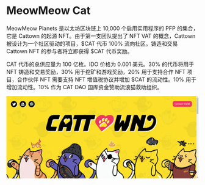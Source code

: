 # MeowMeow Cat

MeowMeow Planets 是以太坊区块链上 10,000 个启用实用程序的 PFP 的集合，它是 Cattown 的起源 NFT。由于第一支团队提出了 NFT VAT 的概念，Cattown 被设计为一个社区驱动的项目，$CAT 代币 100% 流向社区。铸造和交易 Cattown NFT 的参与者将立即获得 $CAT 代币奖励。

CAT 代币的总供应量为 100 亿枚。IDO 价格为 0.001 美元。30% 的代币将用于 NFT 铸造和交易奖励，30% 用于挖矿和游戏奖励，20% 用于支持合作 NFT 项目，合作伙伴 NFT 需要支持 NFT 增值税协议并增加 $CAT 的流动性。10% 用于增加流动性。10% 作为 CAT DAO 国库资金赞助流浪猫救助组织。

![nft](412341321312_new.png)
